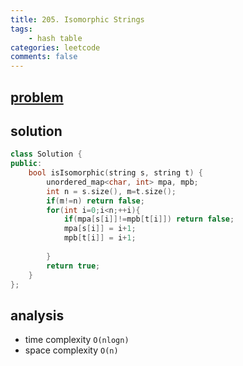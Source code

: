 ```yaml
---
title: 205. Isomorphic Strings
tags:
    - hash table
categories: leetcode
comments: false
---
```


## [problem](https://leetcode.com/problems/isomorphic-strings/)

## solution

```c++
class Solution {
public:
    bool isIsomorphic(string s, string t) {
        unordered_map<char, int> mpa, mpb;
        int n = s.size(), m=t.size();
        if(m!=n) return false;
        for(int i=0;i<n;++i){
            if(mpa[s[i]]!=mpb[t[i]]) return false;
            mpa[s[i]] = i+1;
            mpb[t[i]] = i+1;
            
        }
        return true;
    }
};
```

## analysis
- time complexity `O(nlogn)`
- space complexity `O(n)`